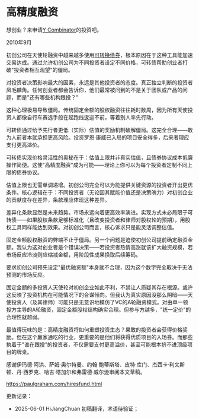 


# 高精度融资

想创业？来申请[Y Combinator](http://ycombinator.com/apply.html)的投资吧。

2010年9月

初创公司在天使轮融资中越来越多使用[可转换债券](http://twitter.com/paulg/status/22319113993)，根本原因在于这种工具能加速交易达成。通过允许初创公司为不同投资者设定不同价格，可转债帮助创业者打破"投资者相互观望"的僵局。

对投资者决策影响最大的因素，永远是其他投资者的态度。真正独立判断的投资者凤毛麟角。任何创业者都会告诉你，他们最常被问到的不是关于团队或产品的问题，而是"还有哪些机构跟投？"

这种心理极易导致僵局。传统固定金额的股权融资往往耗时数周，因为所有天使投资人都像自行车赛选手般在起跑线逡巡不前，等着别人率先行动。

可转债通过给予先行者更低（实际）估值的奖励机制破解僵局。这完全合理——敢为人前者本就承担更高风险。投资罗恩·康威已入局的项目安全得多，后来者理应支付更高溢价。

可转债实现价格灵活性的奥秘在于：估值上限并非真实估值，且债券协议成本低廉操作简便。这使"高精度融资"成为可能——理论上你可以为每个投资者定制不同上限的债券协议。

估值上限也无需单调递增。初创公司完全可以为能提供关键资源的投资者开出更优条件。核心逻辑在于：不同投资者（无论因其赋能价值还是决策魄力）对初创企业的贡献度存在差异，条款理应体现这种差异。

差异化条款显然是未来趋势。市场永远向着更高效率演进。实现方式未必局限于可转债——如果股权条款足够标准化（且改变投资者和律师对股权轮的预期），用股权工具同样能达到效果。对初创公司而言，核心诉求只是能灵活调整估值。

固定金额股权融资的弊端不止于僵局。另一个问题是迫使初创公司提前确定融资金额。我认为这对创业者是个错误决策——若投资者热情高涨就该扩大融资规模，若市场反应冷淡则应缩减金额，用阶段性成果换取后续筹码。

要求初创公司预先设定"最优融资额"本身就不合理，因为这个数字完全取决于无法预测的市场反应。

固定金额的多投资人天使轮对初创企业如此不利，不禁让人质疑其存在根源。或许这反映了投资机构在可能情况下的合谋倾向。但我认为真实原因没那么阴暗——天使投资人（及其律师）可能只是无意识地模仿了VC的A轮融资模式。对由单一领投方主导的A轮融资，固定金额股权结构确实合理。但参与方越多，"统一定价"的合理性就越弱。

最值得玩味的是：高精度融资将如何重塑投资生态？果敢的投资者会获得价格奖励。但在这个赢家通吃的行业，更重要的是他们将获得优质项目的入场券。而那些执着于"谁在跟投"的投资者，不仅需要支付更高溢价，甚至可能根本挤不进顶级项目的牌桌。

感谢伊玛德·阿洪、萨姆·奥尔特曼、约翰·鲍蒂斯塔、皮特·库门、杰西卡·利文斯顿、丹·西罗克、哈吉·塔加尔和弗雷德·威尔逊审阅本文草稿。

https://paulgraham.com/hiresfund.html



更新记录：
- 2025-06-01 HiJiangChuan 初稿翻译，术语待验证；
